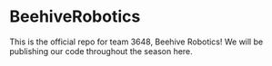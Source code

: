 # BeehiveRobotics
This is the official repo for team 3648, Beehive Robotics! We will be publishing our code throughout the season here.

